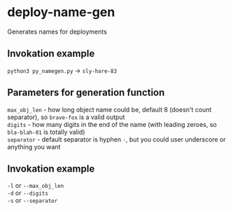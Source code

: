 # deploy-name-gen
Generates names for deployments

## Invokation example
`python3 py_namegen.py` -> `sly-hare-83`

## Parameters for generation function
`max_obj_len` - how long object name could be, default 8 (doesn't count separator), so `brave-fox` is a valid output  
`digits` - how many digits in the end of the name (with leading zeroes, so `bla-blah-01` is totally valid)  
`separator` - default separator is hyphen `-`, but you could user underscore or anything you want  

## Invokation example
`-l` or `--max_obj_len`  
`-d` or `--digits`  
`-s` or `--separator`  
